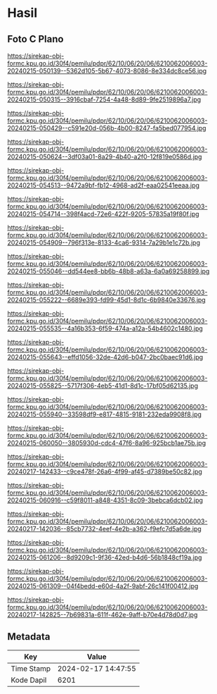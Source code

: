 # Hasil

## Foto C Plano

https://sirekap-obj-formc.kpu.go.id/30f4/pemilu/pdpr/62/10/06/20/06/6210062006003-20240215-050139--5362d105-5b67-4073-8086-8e334dc8ce56.jpg

https://sirekap-obj-formc.kpu.go.id/30f4/pemilu/pdpr/62/10/06/20/06/6210062006003-20240215-050315--3916cbaf-7254-4a48-8d89-9fe2519896a7.jpg

https://sirekap-obj-formc.kpu.go.id/30f4/pemilu/pdpr/62/10/06/20/06/6210062006003-20240215-050429--c591e20d-056b-4b00-8247-fa5bed077954.jpg

https://sirekap-obj-formc.kpu.go.id/30f4/pemilu/pdpr/62/10/06/20/06/6210062006003-20240215-050624--3df03a01-8a29-4b40-a2f0-12f819e0586d.jpg

https://sirekap-obj-formc.kpu.go.id/30f4/pemilu/pdpr/62/10/06/20/06/6210062006003-20240215-054513--9472a9bf-fb12-4968-ad2f-eaa02541eeaa.jpg

https://sirekap-obj-formc.kpu.go.id/30f4/pemilu/pdpr/62/10/06/20/06/6210062006003-20240215-054714--398f4acd-72e6-422f-9205-57835a19f80f.jpg

https://sirekap-obj-formc.kpu.go.id/30f4/pemilu/pdpr/62/10/06/20/06/6210062006003-20240215-054909--796f313e-8133-4ca6-9314-7a29b1e1c72b.jpg

https://sirekap-obj-formc.kpu.go.id/30f4/pemilu/pdpr/62/10/06/20/06/6210062006003-20240215-055046--dd544ee8-bb6b-48b8-a63a-6a0a69258899.jpg

https://sirekap-obj-formc.kpu.go.id/30f4/pemilu/pdpr/62/10/06/20/06/6210062006003-20240215-055222--6689e393-fd99-45d1-8d1c-6b9840e33676.jpg

https://sirekap-obj-formc.kpu.go.id/30f4/pemilu/pdpr/62/10/06/20/06/6210062006003-20240215-055535--4a16b353-6f59-474a-a12a-54b4602c1480.jpg

https://sirekap-obj-formc.kpu.go.id/30f4/pemilu/pdpr/62/10/06/20/06/6210062006003-20240215-055643--effd1056-32de-42d6-b047-2bc0baec91d6.jpg

https://sirekap-obj-formc.kpu.go.id/30f4/pemilu/pdpr/62/10/06/20/06/6210062006003-20240215-055825--5717f306-4eb5-41d1-8d1c-17bf05d62135.jpg

https://sirekap-obj-formc.kpu.go.id/30f4/pemilu/pdpr/62/10/06/20/06/6210062006003-20240215-055940--33598df9-e817-4815-9181-232eda9908f8.jpg

https://sirekap-obj-formc.kpu.go.id/30f4/pemilu/pdpr/62/10/06/20/06/6210062006003-20240215-060050--3805930d-cdc4-47f6-8a96-925bcb1ae75b.jpg

https://sirekap-obj-formc.kpu.go.id/30f4/pemilu/pdpr/62/10/06/20/06/6210062006003-20240217-142433--c9ce478f-26a6-4f99-af45-d7389be50c82.jpg

https://sirekap-obj-formc.kpu.go.id/30f4/pemilu/pdpr/62/10/06/20/06/6210062006003-20240215-060916--c59f8011-a848-4351-8c09-3bebca6dcb02.jpg

https://sirekap-obj-formc.kpu.go.id/30f4/pemilu/pdpr/62/10/06/20/06/6210062006003-20240217-142036--85cb7732-4eef-4e2b-a362-f9efc7d5a6de.jpg

https://sirekap-obj-formc.kpu.go.id/30f4/pemilu/pdpr/62/10/06/20/06/6210062006003-20240215-061206--8d9209c1-9f36-42ed-b4d6-56b1848cf19a.jpg

https://sirekap-obj-formc.kpu.go.id/30f4/pemilu/pdpr/62/10/06/20/06/6210062006003-20240215-061309--04f4bedd-e60d-4a2f-9abf-26c141f00412.jpg

https://sirekap-obj-formc.kpu.go.id/30f4/pemilu/pdpr/62/10/06/20/06/6210062006003-20240217-142825--7b69831a-611f-462e-9aff-b70e4d78d0d7.jpg


## Metadata

| Key        | Value               |
| ---------- | ------------------- |
| Time Stamp | 2024-02-17 14:47:55 |
| Kode Dapil | 6201                |



